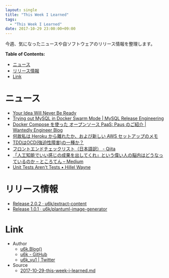 ```yaml
---
layout: single
title: "This Week I Learned"
tags:
  - "This Week I Learned"
date: 2017-10-29 23:00:00+09:00
---
```


今週、気になったニュースや自ソフトウェアのリリース情報を整理します。

__Table of Contents:__

<!-- TOC -->

- [ニュース](#ニュース)
- [リリース情報](#リリース情報)
- [Link](#link)

<!-- /TOC -->

# ニュース

- [Your Idea Will Never Be Ready](https://lifehacker.com/your-idea-will-never-be-ready-1819659484)
- [Trying out MySQL in Docker Swarm Mode \| MySQL Release Engineering](https://mysqlrelease.com/2016/08/trying-out-mysql-in-docker-swarm-mode/)
- [Docker Compose を使った オープンソース PaaS: Paus のご紹介 \| Wantedly Engineer Blog](https://www.wantedly.com/companies/wantedly/post_articles/30569)
- [何故私は Heroku から離れたか、および新しい AWS セットアップのメモ](https://gist.github.com/Gab-km/5660808)
- [TDDはOCD(強迫性障害)の一種か？](https://www.infoq.com/jp/articles/tdd-ocd)
- [フロントエンドチェックリスト（日本語訳） - Qiita](https://qiita.com/miya0001/items/8fff46c201bf9eaeba4a)
- [「人工知能でいい感じの成果を出してくれ」という偉い人の脳内はどうなっているのか – ところてん – Medium](https://medium.com/@tokoroten/%E4%BA%BA%E5%B7%A5%E7%9F%A5%E8%83%BD%E3%81%A7%E3%81%84%E3%81%84%E6%84%9F%E3%81%98%E3%81%AE%E6%88%90%E6%9E%9C%E3%82%92%E5%87%BA%E3%81%97%E3%81%A6%E3%81%8F%E3%82%8C-%E3%81%A8%E3%81%84%E3%81%86%E5%81%89%E3%81%84%E4%BA%BA%E3%81%AE%E8%84%B3%E5%86%85%E3%81%AF%E3%81%A9%E3%81%86%E3%81%AA%E3%81%A3%E3%81%A6%E3%81%84%E3%82%8B%E3%81%AE%E3%81%8B-96f4da85b924)
- [Unit Tests Aren't Tests • Hillel Wayne](https://www.hillelwayne.com/post/unit-tests-are-not-tests/)

# リリース情報

- [Release 2.0.2 · u6k/extract-content](https://github.com/u6k/extract-content/releases/tag/2.0.2_5684_encode-html-special-chars)
- [Release 1.0.1 · u6k/plantuml-image-generator](https://github.com/u6k/plantuml-image-generator/releases/tag/1.0.1)

# Link

- Author
    - [u6k.Blog()](https://blog.u6k.me/)
    - [u6k - GitHub](https://github.com/u6k)
    - [u6k_yu1 \| Twitter](https://twitter.com/u6k_yu1)
- Source
    - [2017-10-29-this-week-i-learned.md](https://github.com/u6k/blog/blob/master/_posts/2017-10-29-this-week-i-learned.md)
